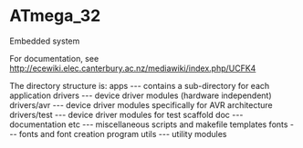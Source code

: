 ATmega_32
=========

Embedded system

For documentation, see http://ecewiki.elec.canterbury.ac.nz/mediawiki/index.php/UCFK4

The directory structure is:
apps         --- contains a sub-directory for each application
drivers      --- device driver modules (hardware independent)
drivers/avr  --- device driver modules specifically for AVR architecture
drivers/test --- device driver modules for test scaffold
doc          --- documentation
etc          --- miscellaneous scripts and makefile templates
fonts        --- fonts and font creation program
utils        --- utility modules
